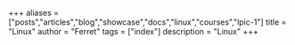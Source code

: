+++
aliases = ["posts","articles","blog","showcase","docs","linux","courses","lpic-1"]
title = "Linux"
author = "Ferret"
tags = ["index"]
description = "Linux"
+++